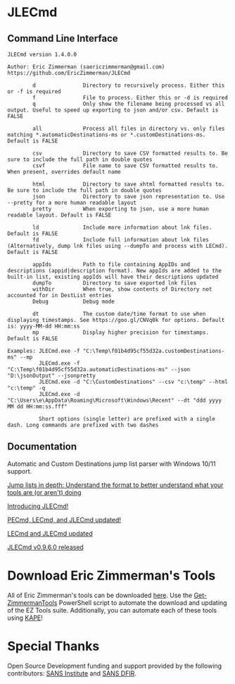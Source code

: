 # JLECmd

## Command Line Interface

    JLECmd version 1.4.0.0
    
    Author: Eric Zimmerman (saericzimmerman@gmail.com)
    https://github.com/EricZimmerman/JLECmd
    
            d               Directory to recursively process. Either this or -f is required
            f               File to process. Either this or -d is required
            q               Only show the filename being processed vs all output. Useful to speed up exporting to json and/or csv. Default is FALSE
    
            all             Process all files in directory vs. only files matching *.automaticDestinations-ms or *.customDestinations-ms. Default is FALSE
    
            csv             Directory to save CSV formatted results to. Be sure to include the full path in double quotes
            csvf            File name to save CSV formatted results to. When present, overrides default name
    
            html            Directory to save xhtml formatted results to. Be sure to include the full path in double quotes
            json            Directory to save json representation to. Use --pretty for a more human readable layout
            pretty          When exporting to json, use a more human readable layout. Default is FALSE
    
            ld              Include more information about lnk files. Default is FALSE
            fd              Include full information about lnk files (Alternatively, dump lnk files using --dumpTo and process with LECmd). Default is FALSE
    
            appIds          Path to file containing AppIDs and descriptions (appid|description format). New appIds are added to the built-in list, existing appIds will have their descriptions updated
            dumpTo          Directory to save exported lnk files
            withDir         When true, show contents of Directory not accounted for in DestList entries
            Debug           Debug mode
    
            dt              The custom date/time format to use when displaying timestamps. See https://goo.gl/CNVq0k for options. Default is: yyyy-MM-dd HH:mm:ss
            mp              Display higher precision for timestamps. Default is FALSE
    
    Examples: JLECmd.exe -f "C:\Temp\f01b4d95cf55d32a.customDestinations-ms" --mp
              JLECmd.exe -f "C:\Temp\f01b4d95cf55d32a.automaticDestinations-ms" --json "D:\jsonOutput" --jsonpretty
              JLECmd.exe -d "C:\CustomDestinations" --csv "c:\temp" --html "c:\temp" -q
              JLECmd.exe -d "C:\Users\e\AppData\Roaming\Microsoft\Windows\Recent" --dt "ddd yyyy MM dd HH:mm:ss.fff"
    
              Short options (single letter) are prefixed with a single dash. Long commands are prefixed with two dashes  

## Documentation

Automatic and Custom Destinations jump list parser with Windows 10/11 support.

[Jump lists in depth: Understand the format to better understand what your tools are (or aren't) doing](https://binaryforay.blogspot.com/2016/02/jump-lists-in-depth-understand-format.html)

[Introducing JLECmd!](https://binaryforay.blogspot.com/2016/03/introducing-jlecmd.html)

[PECmd, LECmd, and JLECmd updated!](https://binaryforay.blogspot.com/2016/03/pecmd-lecmd-and-jlecmd-updated.html)

[LECmd and JLECmd updated](https://binaryforay.blogspot.com/2016/04/lecmd-and-jlecmd-updated.html)

[JLECmd v0.9.6.0 released](https://binaryforay.blogspot.com/2016/09/jlecmd-v0960-released.html)

# Download Eric Zimmerman's Tools

All of Eric Zimmerman's tools can be downloaded [here](https://ericzimmerman.github.io/#!index.md). Use the [Get-ZimmermanTools](https://f001.backblazeb2.com/file/EricZimmermanTools/Get-ZimmermanTools.zip) PowerShell script to automate the download and updating of the EZ Tools suite. Additionally, you can automate each of these tools using [KAPE](https://www.kroll.com/en/services/cyber-risk/incident-response-litigation-support/kroll-artifact-parser-extractor-kape)!

# Special Thanks

Open Source Development funding and support provided by the following contributors: [SANS Institute](http://sans.org/) and [SANS DFIR](http://dfir.sans.org/).
